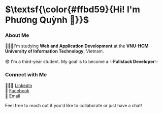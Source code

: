 # $\textsf{\color{#ffbd59}{Hi! I'm Phương Quỳnh 🌟}}$  

### About Me
👩🏼‍🎓I'm studying **Web and Application Development** at the **VNU-HCM University of Information Technology**, Vietnam.</br></br>
😎 I'm a third-year student. My goal is to become a ✨**Fullstack Developer**✨

### Connect with Me
👩🏼‍💼 [LinkedIn](your-linkedin-url)</br>
💬 [Facebook](https://fb.com/ttpuwu)</br> 
💌 [Email](puwuu22@gmail.com)

Feel free to reach out if you'd like to collaborate or just have a chat!



